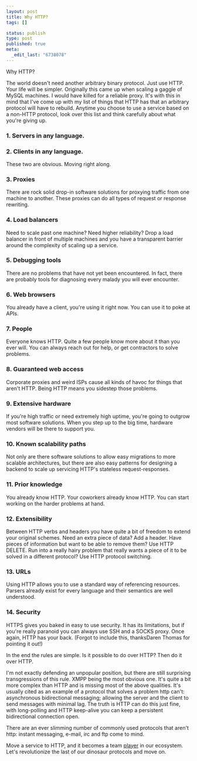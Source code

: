 ```yaml
--- 
layout: post
title: Why HTTP?
tags: []

status: publish
type: post
published: true
meta: 
  _edit_last: "6738078"
---
```

Why HTTP?

The world doesn't need another arbitrary binary protocol. Just use HTTP. Your life will be simpler. Originally this came up when scaling a gaggle of MySQL machines. I would have killed for a reliable proxy. It's with this in mind that I've come up with my list of things that HTTP has that an arbitrary protocol will have to rebuild. Anytime you choose to use a service based on a non-HTTP protocol, look over this list and think carefully about what you're giving up.

### 1. Servers in any language.
### 2. Clients in any language.

These two are obvious. Moving right along.

### 3. Proxies

There are rock solid drop-in software solutions for proxying traffic from one machine to another. These proxies can do all types of request or response rewriting.

### 4. Load balancers

Need to scale past one machine? Need higher reliability? Drop a load balancer in front of multiple machines and you have a transparent barrier around the complexity of scaling up a service.

### 5. Debugging tools

There are no problems that have not yet been encountered. In fact, there are probably tools for diagnosing every malady you will ever encounter.

### 6. Web browsers

You already have a client, you're using it right now. You can use it to poke at APIs.

### 7. People

Everyone knows HTTP. Quite a few people know more about it than you ever will. You can always reach out for help, or get contractors to solve problems.

### 8. Guaranteed web access

Corporate proxies and weird ISPs cause all kinds of havoc for things that aren't HTTP. Being HTTP means you sidestep those problems.

### 9. Extensive hardware

If you're high traffic or need extremely high uptime, you're going to outgrow most software solutions. When you step up to the big time, hardware vendors will be there to support you.

### 10. Known scalability paths

Not only are there software solutions to allow easy migrations to more scalable architectures, but there are also easy patterns for designing a backend to scale up servicing HTTP's stateless request-responses.

### 11. Prior knowledge

You already know HTTP. Your coworkers already know HTTP. You can start working on the harder problems at hand.

### 12. Extensibility

Between HTTP verbs and headers you have quite a bit of freedom to extend your original schemes. Need an extra piece of data? Add a header. Have pieces of information but want to be able to remove them? Use HTTP DELETE. Run into a really hairy problem that really wants a piece of it to be solved in a different protocol? Use HTTP protocol switching.

### 13. URLs

Using HTTP allows you to use a standard way of referencing resources. Parsers already exist for every language and their semantics are well understood.

### 14. Security

HTTPS gives you baked in easy to use security. It has its limitations, but if you're really paranoid you can always use SSH and a SOCKS proxy. Once again, HTTP has your back. (Forgot to include this, thanksDaren Thomas for pointing it out!)

In the end the rules are simple. Is it possible to do over HTTP? Then do it over HTTP.

I'm not exactly defending an unpopular position, but there are still surprising transgressions of this rule. XMPP being the most obvious one. It's quite a bit more complex than HTTP and is missing most of the above qualities. It's usually cited as an example of a protocol that solves a problem http can't: asynchronous bidirectional messaging; allowing the server and the client to send messages with minimal lag. The truth is HTTP can do this just fine, with long-polling and HTTP keep-alive you can keep a persistent bidirectional connection open.

There are an ever slimming number of commonly used protocols that aren't http: instant messaging, e-mail, irc and ftp come to mind.

Move a service to HTTP, and it becomes a team <a href="http://timothyfitz.wordpress.com/2009/02/09/what-webhooks-are-and-why-you-should-care/">player</a> in our ecosystem. Let's revolutionize the last of our dinosaur protocols and move on.
